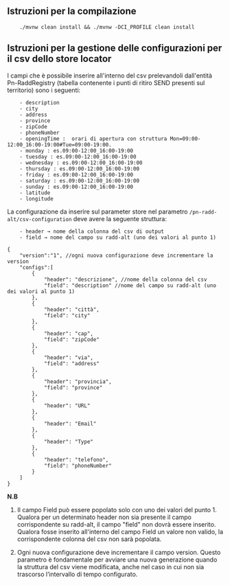## Istruzioni per la compilazione
```
    ./mvnw clean install && ./mvnw -DCI_PROFILE clean install
```

## Istruzioni per la gestione delle configurazioni per il csv dello store locator

I campi che è possibile inserire all'interno del csv prelevandoli dall'entità Pn-RaddRegistry (tabella contenente i punti di ritiro SEND presenti sul territorio) 
sono i seguenti:
```
    - description
    - city
    - address
    - province
    - zipCode
    - phoneNumber
    - openingTime :  orari di apertura con struttura Mon=09:00-12:00_16:00-19:00#Tue=09:00-19:00.
    - monday : es.09:00-12:00_16:00-19:00
    - tuesday : es.09:00-12:00_16:00-19:00
    - wednesday : es.09:00-12:00_16:00-19:00 
    - thursday : es.09:00-12:00_16:00-19:00
    - friday : es.09:00-12:00_16:00-19:00
    - saturday : es.09:00-12:00_16:00-19:00
    - sunday : es.09:00-12:00_16:00-19:00
    - latitude
    - longitude
```

La configurazione da inserire sul parameter store nel parametro `/pn-radd-alt/csv-configuration` deve avere la seguente struttura:

```
    - header → nome della colonna del csv di output 
    - field → nome del campo su radd-alt (uno dei valori al punto 1)
 ```   

```
{
    "version":"1", //ogni nuova configurazione deve incrementare la version
    "configs":[
        {
            "header": "descrizione", //nome della colonna del csv
            "field": "description" //nome del campo su radd-alt (uno dei valori al punto 1)
        },
        {
            "header": "città",
            "field": "city"
        },
        {
            "header": "cap",
            "field": "zipCode"
        },
        {
            "header": "via",
            "field": "address"
        },
        {
            "header": "provincia",
            "field": "province"
        },
        {
            "header": "URL"
        },
        {
            "header": "Email"
        },
        {
            "header": "Type"
        },
        {
            "header": "telefono",
            "field": "phoneNumber"
        }
    ]
}
```

**N.B**

1. Il campo Field può essere popolato solo con uno dei valori del punto 1.
Qualora per un determinato header non sia presente il campo corrispondente su radd-alt, il campo "field" non dovrà essere inserito.
Qualora fosse inserito all'interno del campo Field un valore non valido, la corrispondente colonna del csv non sarà popolata.

4. Ogni nuova configurazione deve incrementare il campo version. 
Questo parametro è fondamentale per avviare una nuova generazione quando la struttura del csv viene modificata, 
anche nel caso in cui non sia trascorso l’intervallo di tempo configurato.